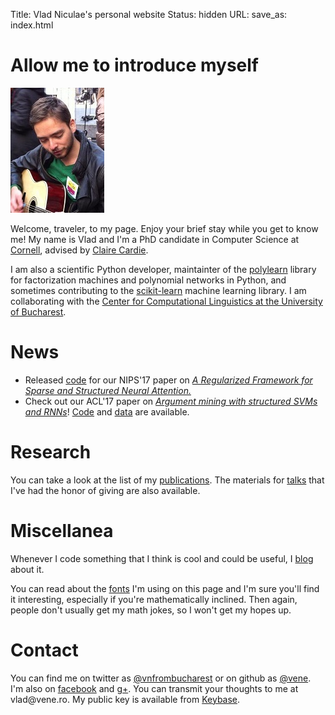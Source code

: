 Title: Vlad Niculae's  personal website
Status: hidden
URL:
save_as: index.html

# Allow me to introduce myself
<img id="vladpic" class="marginnote" src="vlad-niculae.jpg" alt="Vlad Niculae" />

Welcome, traveler, to my page. Enjoy your brief stay while you get to
know me!
My name is Vlad and I'm a PhD candidate in Computer Science
at [Cornell](http://www.cs.cornell.edu/), advised by [Claire
Cardie](http://www.cs.cornell.edu/home/cardie/).

I am also a scientific Python developer, maintainter of the
[polylearn](http://contrib.scikit-learn.org/polylearn) library
for factorization machines and polynomial networks in Python,
and sometimes contributing to the
[scikit-learn](http://scikit-learn.org) machine learning library.
I am collaborating with the [Center for Computational Linguistics at
the University of Bucharest](http://nlp.unibuc.ro/).

# News

  - Released [code](https://github.com/vene/sparse-structured-attention)
    for our NIPS'17 paper on [*A Regularized Framework for Sparse and
    Structured Neural Attention.*](https://arxiv.org/abs/1705.07704)
  - Check out our ACL'17 paper on [*Argument mining with structured SVMs and
    RNNs*](https://arxiv.org/abs/1704.06869)!
    [Code](https://github.com/vene/marseille) and 
    [data](http://joonsuk.org/) are available. 

# Research

You can take a look at the list of my [publications](papers.html). The
materials for [talks](talks.html) that I've had the honor of giving are also
available.

# Miscellanea

Whenever I code something that I think is cool and could be useful,
I [blog](blog/index.html) about it.

You can read about the [fonts](fonts.html) I'm using on this page and I'm sure
you'll find it interesting, especially if you're mathematically inclined. Then
again, people don't usually get my math jokes, so I won't get my hopes up.

# Contact
You can find me on twitter as
[@vnfrombucharest](https://www.twitter.com/vnfrombucharest) or on github as
[@vene](https://www.github.com/vene). I'm also on
[facebook](https://www.facebook.com/vlad.niculae) and
[g+](http://gplus.to/vladn).
You can transmit your thoughts to me at vlad<span
style="display:none">hunter2</span>@vene.ro.
My public key is available from [Keybase](https://keybase.io/vladn).

